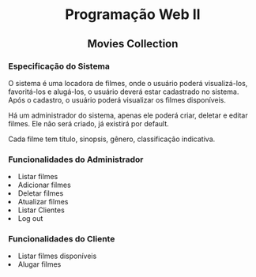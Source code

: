 <div align="center">
    <h1>Programação Web II</h1>
    <h2>Movies Collection</h2>
</div>

<div><h3>Especificação do Sistema</h3>
    <p>O sistema é uma locadora de filmes, onde o usuário poderá visualizá-los, favoritá-los e alugá-los, o usuário deverá estar cadastrado no sistema. Após o cadastro, o usuário poderá visualizar os filmes disponíveis.<p>
    <p>Há um administrador do sistema, apenas ele poderá criar, deletar e editar filmes. Ele não será criado, já existirá por default.<p>
    <p>Cada filme tem título, sinopsis, gênero, classificação indicativa.<p> 
</div>

<div><h3>Funcionalidades do Administrador</h3>
    <li>Listar filmes</li>
    <li>Adicionar filmes</li>
    <li>Deletar filmes</li>
    <li>Atualizar filmes</li>
    <li>Listar Clientes</li>
    <li>Log out</li>
    <p><p>
</div>

<div><h3>Funcionalidades do Cliente</h3>
    <li>Listar filmes disponíveis</li>
    <li>Alugar filmes</li>
</div>
